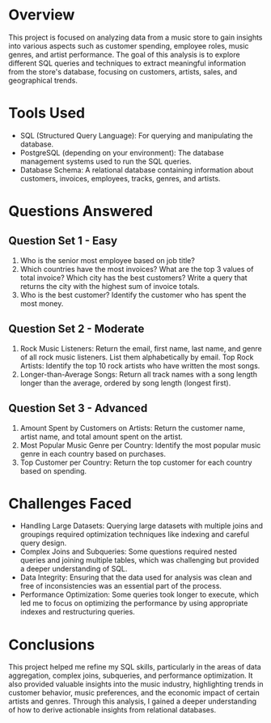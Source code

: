 
# Overview
This project is focused on analyzing data from a music store to gain insights into various aspects such as customer spending, employee roles, music genres, and artist performance. The goal of this analysis is to explore different SQL queries and techniques to extract meaningful information from the store's database, focusing on customers, artists, sales, and geographical trends.

# Tools Used
- SQL (Structured Query Language): For querying and manipulating the database.
- PostgreSQL (depending on your environment): The database management systems used to run the SQL queries.
- Database Schema: A relational database containing information about customers, invoices, employees, tracks, genres, and artists.

# Questions Answered
## Question Set 1 - Easy

1. Who is the senior most employee based on job title?
2. Which countries have the most invoices?
What are the top 3 values of total invoice?
Which city has the best customers? Write a query that returns the city with the highest sum of invoice totals.
3. Who is the best customer? Identify the customer who has spent the most money.
## Question Set 2 - Moderate
1. Rock Music Listeners: Return the email, first name, last name, and genre of all rock music listeners. List them alphabetically by email.
Top Rock Artists: Identify the top 10 rock artists who have written the most songs.
2. Longer-than-Average Songs: Return all track names with a song length longer than the average, ordered by song length (longest first).
## Question Set 3 - Advanced
1. Amount Spent by Customers on Artists: Return the customer name, artist name, and total amount spent on the artist.
2. Most Popular Music Genre per Country: Identify the most popular music genre in each country based on purchases.
3. Top Customer per Country: Return the top customer for each country based on spending.

# Challenges Faced
- Handling Large Datasets: Querying large datasets with multiple joins and groupings required optimization techniques like indexing and careful query design.
- Complex Joins and Subqueries: Some questions required nested queries and joining multiple tables, which was challenging but provided a deeper understanding of SQL.
- Data Integrity: Ensuring that the data used for analysis was clean and free of inconsistencies was an essential part of the process.
- Performance Optimization: Some queries took longer to execute, which led me to focus on optimizing the performance by using appropriate indexes and restructuring queries.

# Conclusions
This project helped me refine my SQL skills, particularly in the areas of data aggregation, complex joins, subqueries, and performance optimization. It also provided valuable insights into the music industry, highlighting trends in customer behavior, music preferences, and the economic impact of certain artists and genres. Through this analysis, I gained a deeper understanding of how to derive actionable insights from relational databases.